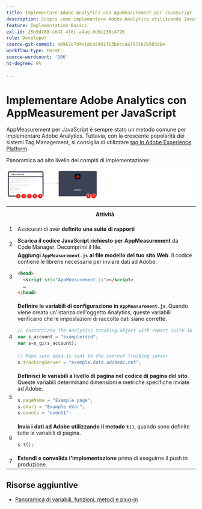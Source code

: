 ```yaml
---
title: Implementare Adobe Analytics con AppMeasurement per JavaScript
description: Scopri come implementare Adobe Analytics utilizzando JavaScript senza un sistema di gestione dei tag.
feature: Implementation Basics
exl-id: 25b9d768-c641-4f6c-a4ae-0d6c238c4776
role: Developer
source-git-commit: a6967c7d4e1dca5491f13beccaa797167b503d6e
workflow-type: tm+mt
source-wordcount: '206'
ht-degree: 9%

---
```


# Implementare Adobe Analytics con AppMeasurement per JavaScript

AppMeasurement per JavaScript è sempre stato un metodo comune per implementare Adobe Analytics. Tuttavia, con la crescente popolarità dei sistemi Tag Management, si consiglia di utilizzare [tag in Adobe Experience Platform](../launch/overview.md).

Panoramica ad alto livello dei compiti di implementazione:

![Come implementare Adobe Analytivs con AppMeasurement per JavaScript, come descritto in questa sezione.](../assets/appmeasurement-annotated.png)

<table>

<tr>
<th style="width:5%"></th><th style="width:75%"><b>Attività</b></th><th style="width:20%"><b>Ulteriori informazioni</b></th>
</tr>

<tr>
<td>1</td><td>Assicurati di aver <b>definito una suite di rapporti</b></td><td><a href="../../admin/tools/manage-rs/report-suites-admin.md">Report Suite Manager</a></td>
</tr>

<tr>
<td>2</td><td><b>Scarica il codice JavaScript richiesto per AppMeasurement</b> da Code Manager. Decomprimi il file.</td><td><a href="../../admin/tools/code-manager-admin.md">Gestione codici</a></td>
</tr>

<tr>
<td>3</td><td><b>Aggiungi <code>AppMeasurement.js</code> al file modello del tuo sito Web</b>. Il codice contiene le librerie necessarie per inviare dati ad Adobe.

```html
<head>
  <script src="AppMeasurement.js"></script>
  …
</head>
```

</td><td></td>
</tr>

<tr>
<td>4</td><td><b>Definire le variabili di configurazione in <code>AppMeasurement.js</code></b>. Quando viene creata un'istanza dell'oggetto Analytics, queste variabili verificano che le impostazioni di raccolta dati siano corrette.

```JavaScript
// Instantiate the Analytics tracking object with report suite ID
var s_account = "examplersid";
var s=s_gi(s_account);
 
// Make sure data is sent to the correct tracking server
s.trackingServer = "example.data.adobedc.net";
```

</td><td><a href="../vars/config-vars/configuration-variables.md">Variabili di configurazione</a></td>
</tr>

<tr>
<td>5</td><td><b>Definisci le variabili a livello di pagina nel codice di pagina del sito</b>. Queste variabili determinano dimensioni e metriche specifiche inviate ad Adobe.

```js
s.pageName = "Example page";
s.eVar1 = "Example eVar";
s.events = "event1";
```

</td><td><a href="../vars/page-vars/page-variables.md">Variabili di pagina</a></td>
</tr>

<tr>
<td>6</td><td><b>Invia i dati ad Adobe utilizzando il metodo <code>t()</code></b>, quando sono definite tutte le variabili di pagina.

```js
s.t();
```

</td><td><a href="../vars/functions/t-method.md">t(), metodo</a></td>
</tr>

<tr>
<td>7</td><td><b>Estendi e convalida l'implementazione</b> prima di eseguirne il push in produzione.</b></td><td></td>
</tr>

</table>

## Risorse aggiuntive

- [Panoramica di variabili, funzioni, metodi e plug-in](../vars/overview.md)
